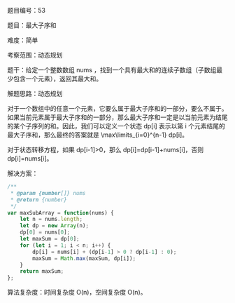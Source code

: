 题目编号：53

题目：最大子序和

难度：简单

考察范围：动态规划

题干：给定一个整数数组 nums ，找到一个具有最大和的连续子数组（子数组最少包含一个元素），返回其最大和。

解题思路：动态规划

对于一个数组中的任意一个元素，它要么属于最大子序和的一部分，要么不属于。如果当前元素属于最大子序和的一部分，那么最大子序和一定是以当前元素为结尾的某个子序列的和。因此，我们可以定义一个状态 dp[i] 表示以第 i 个元素结尾的最大子序和，那么最终的答案就是 \max\limits_{i=0}^{n-1} dp[i]。

对于状态转移方程，如果 dp[i-1]>0，那么 dp[i]=dp[i-1]+nums[i]，否则 dp[i]=nums[i]。

解决方案：

```javascript
/**
 * @param {number[]} nums
 * @return {number}
 */
var maxSubArray = function(nums) {
    let n = nums.length;
    let dp = new Array(n);
    dp[0] = nums[0];
    let maxSum = dp[0];
    for (let i = 1; i < n; i++) {
        dp[i] = nums[i] + (dp[i-1] > 0 ? dp[i-1] : 0);
        maxSum = Math.max(maxSum, dp[i]);
    }
    return maxSum;
};
```

算法复杂度：时间复杂度 O(n)，空间复杂度 O(n)。